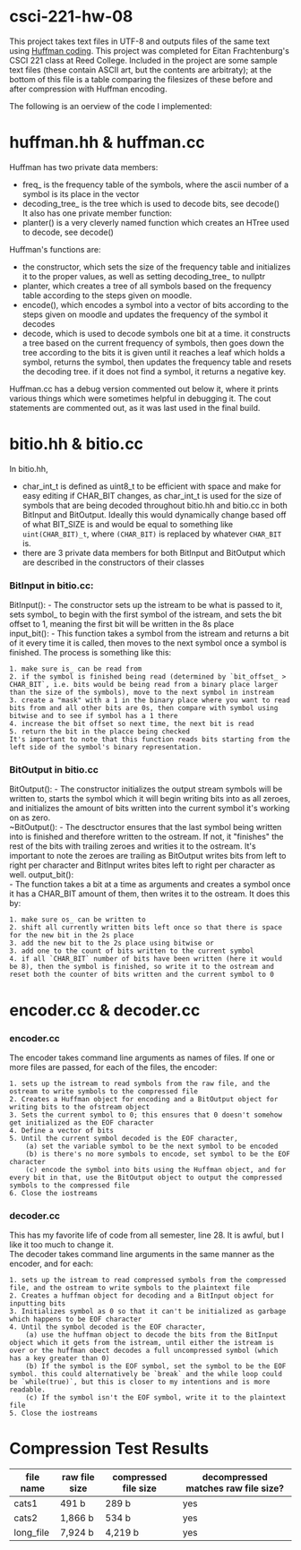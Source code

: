 # csci-221-hw-08

This project takes text files in UTF-8 and outputs files of the same text using [Huffman coding](https://en.wikipedia.org/wiki/Huffman_coding). This project was completed for Eitan Frachtenburg's CSCI 221 class at Reed College. Included in the project are some sample text files (these contain ASCII art, but the contents are arbitraty); at the bottom of this file is a table comparing the filesizes of these before and after compression with Huffman encoding.

The following is an oerview of the code I implemented:

huffman.hh & huffman.cc
=======================

Huffman has two private data members:
 - freq_ is the frequency table of the symbols, where the ascii number of a symbol is its place in the vector
 - decoding_tree_ is the tree which is used to decode bits, see decode()\
It also has one private member function:
 - planter() is a very cleverly named function which creates an HTree used to decode, see decode()

Huffman's functions are:
 - the constructor, which sets the size of the frequency table and initializes it to the proper values, as well as setting decoding_tree_ to nullptr
    <!-- > I used to use `std::fill(freq_.begin(), freq_.end(), 0)`, which took me about 36 hours to figure out was causing me problems -->
 - planter, which creates a tree of all symbols based on the frequency table according to the steps given on moodle. 
 - encode(), which encodes a symbol into a vector of bits according to the steps given on moodle and updates the frequency of the symbol it decodes
 - decode, which is used to decode symbols one bit at a time. it constructs a tree based on the current frequency of symbols, then goes down the tree according to the bits it is given until it reaches a leaf which holds a symbol, returns the symbol, then updates the frequency table and resets the decoding tree. if it does not find a symbol, it returns a negative key.

Huffman.cc has a debug version commented out below it, where it prints various things which were sometimes helpful in debugging it. The cout statements are commented out, as it was last used in the final build.




bitio.hh & bitio.cc
=======================

In bitio.hh,

- char_int_t is defined as uint8_t to be efficient with space and make for easy editing if CHAR_BIT changes, as char_int_t is used for the size of symbols that are being decoded throughout bitio.hh and bitio.cc in both BitInput and BitOutput. Ideally this would dynamically change based off of what BIT_SIZE is and would be equal to something like `uint(CHAR_BIT)_t`, where `(CHAR_BIT)` is replaced by whatever `CHAR_BIT` is.
- there are 3 private data members for both BitInput and BitOutput which are described in the constructors of their classes

### BitInput in bitio.cc:
BitInput():
	- The constructor sets up the istream to be what is passed to it, sets symbol_ to begin with the first symbol of the istream, and sets the bit offset to 1, meaning the first bit will be written in the 8s place\
input_bit():
	- This function takes a symbol from the istream and returns a bit of it every time it is called, then moves to the next symbol once a symbol is finished. The process is something like this:

	1. make sure is_ can be read from
	2. if the symbol is finished being read (determined by `bit_offset_ > CHAR_BIT`, i.e. bits would be being read from a binary place larger than the size of the symbols), move to the next symbol in instream
	3. create a "mask" with a 1 in the binary place where you want to read bits from and all other bits are 0s, then compare with symbol using bitwise and to see if symbol has a 1 there
	4. increase the bit offset so next time, the next bit is read
	5. return the bit in the placce being checked
	It's important to note that this function reads bits starting from the left side of the symbol's binary representation.

### BitOutput in bitio.cc
BitOutput():
	- The constructor initializes the output stream symbols will be written to, starts the symbol which it will begin writing bits into as all zeroes, and initializes the amount of bits written into the current symbol it's working on as zero.\
~BitOutput():
	- The desctructor ensures that the last symbol being written into is finished and therefore written to the ostream. If not, it "finishes" the rest of the bits with trailing zeroes and writies it to the ostream. It's important to note the zeroes are trailing as BitOutput writes bits from left to right per character and BitInput writes bites left to right per character as well.
output_bit():\
	- The function takes a bit at a time as arguments and creates a symbol once it has a CHAR_BIT amount of them, then writes it to the ostream. It does this by:

	1. make sure os_ can be written to
	2. shift all currently written bits left once so that there is space for the new bit in the 2s place
	3. add the new bit to the 2s place using bitwise or
	3. add one to the count of bits written to the current symbol
	4. if all `CHAR_BIT` number of bits have been written (here it would be 8), then the symbol is finished, so write it to the ostream and reset both the counter of bits written and the current symbol to 0



encoder.cc & decoder.cc
=======================

### encoder.cc
The encoder takes command line arguments as names of files. If one or more files are passed, for each of the files, the encoder:

	1. sets up the istream to read symbols from the raw file, and the ostream to write symbols to the compressed file
	2. Creates a Huffman object for encoding and a BitOutput object for writing bits to the ofstream object
	3. Sets the current symbol to 0; this ensures that 0 doesn't somehow get initialized as the EOF character
	4. Define a vector of bits
	5. Until the current symbol decoded is the EOF character,
		(a) set the variable symbol to be the next symbol to be encoded
		(b) is there's no more symbols to encode, set symbol to be the EOF character
		(c) encode the symbol into bits using the Huffman object, and for every bit in that, use the BitOutput object to output the compressed symbols to the compressed file
	6. Close the iostreams

### decoder.cc
This has my favorite life of code from all semester, line 28. It is awful, but I like it too much to change it.\
The decoder takes command line arguments in the same manner as the encoder, and for each:

	1. sets up the istream to read compressed symbols from the compressed file, and the ostream to write symbols to the plaintext file
	2. Creates a huffman object for decoding and a BitInput object for inputting bits
	3. Initializes symbol as 0 so that it can't be initialized as garbage which happens to be EOF character
	4. Until the symbol decoded is the EOF character,
		(a) use the huffman object to decode the bits from the BitInput object which it gets from the istream, until either the istream is over or the huffman obect decodes a full uncompressed symbol (which has a key greater than 0)
		(b) If the symbol is the EOF symbol, set the symbol to be the EOF symbol. this could alternatively be `break` and the while loop could be `while(true)`, but this is closer to my intentions and is more readable.
		(c) If the symbol isn't the EOF symbol, write it to the plaintext file
	5. Close the iostreams



Compression Test Results
========================

| file name	| raw file size	| compressed file size	| decompressed matches raw file size?	|
| --------- | ------------- | --------------------- | ------------------------------------- |
| cats1		| 491 b			| 289 b					| yes									|
| cats2		| 1,866 b		| 534 b					| yes 									|
| long_file	| 7,924 b		| 4,219 b				| yes 									|
